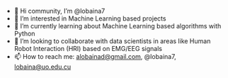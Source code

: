 - 👋 Hi community, I’m @lobaina7
- 👀 I’m interested in Machine Learning based projects
- 🌱 I’m currently learning about Machine Learning based algorithms with Python 
- 💞️ I’m looking to collaborate with data scientists in areas like Human Robot Interaction (HRI) based on EMG/EEG signals
- 📫 How to reach me: alobainad@gmail.com, @lobaina7, lobaina@uo.edu.cu

<!---
lobaina7/lobaina7 is a ✨ special ✨ repository because its `README.md` (this file) appears on your GitHub profile.
You can click the Preview link to take a look at your changes.
--->
